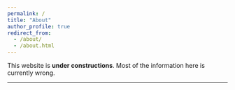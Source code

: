 ```yaml
---
permalink: /
title: "About"
author_profile: true
redirect_from: 
  - /about/
  - /about.html
---
```


This website is **under constructions**. Most of the information here is currently wrong.

---
